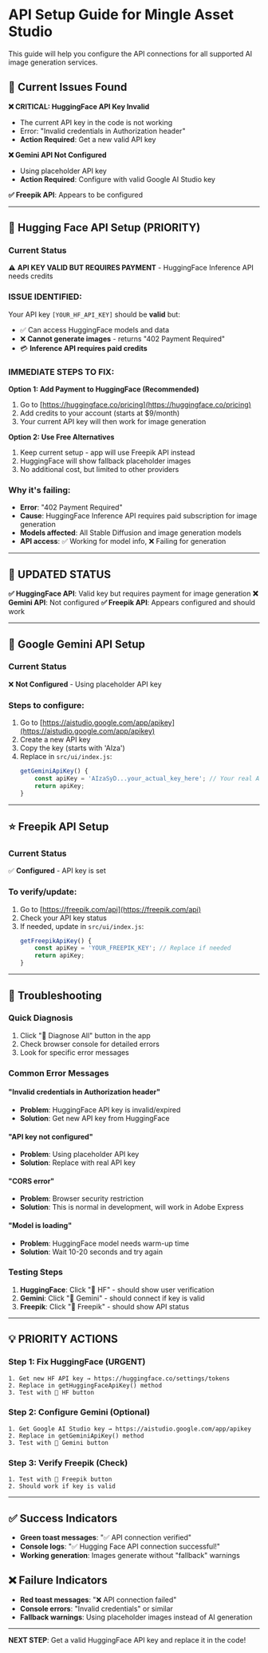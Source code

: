 # API Setup Guide for Mingle Asset Studio

This guide will help you configure the API connections for all supported AI image generation services.

## 🚨 Current Issues Found

**❌ CRITICAL: HuggingFace API Key Invalid**
- The current API key in the code is not working
- Error: "Invalid credentials in Authorization header"
- **Action Required**: Get a new valid API key

**❌ Gemini API Not Configured**
- Using placeholder API key
- **Action Required**: Configure with valid Google AI Studio key

**✅ Freepik API**: Appears to be configured

---

## 🤗 Hugging Face API Setup (PRIORITY)

### Current Status
⚠️ **API KEY VALID BUT REQUIRES PAYMENT** - HuggingFace Inference API needs credits

### ISSUE IDENTIFIED:
Your API key `[YOUR_HF_API_KEY]` should be **valid** but:
- ✅ Can access HuggingFace models and data
- ❌ **Cannot generate images** - returns "402 Payment Required"
- 💳 **Inference API requires paid credits**

### IMMEDIATE STEPS TO FIX:

**Option 1: Add Payment to HuggingFace (Recommended)**
1. Go to [https://huggingface.co/pricing](https://huggingface.co/pricing)
2. Add credits to your account (starts at $9/month)
3. Your current API key will then work for image generation

**Option 2: Use Free Alternatives**
1. Keep current setup - app will use Freepik API instead
2. HuggingFace will show fallback placeholder images
3. No additional cost, but limited to other providers

### Why it's failing:
- **Error**: "402 Payment Required" 
- **Cause**: HuggingFace Inference API requires paid subscription for image generation
- **Models affected**: All Stable Diffusion and image generation models
- **API access**: ✅ Working for model info, ❌ Failing for generation

---

## 🚨 UPDATED STATUS

**✅ HuggingFace API**: Valid key but requires payment for image generation
**❌ Gemini API**: Not configured 
**✅ Freepik API**: Appears configured and should work

---

## 🧠 Google Gemini API Setup

### Current Status
❌ **Not Configured** - Using placeholder API key

### Steps to configure:
1. Go to [https://aistudio.google.com/app/apikey](https://aistudio.google.com/app/apikey)
2. Create a new API key
3. Copy the key (starts with 'AIza')
4. Replace in `src/ui/index.js`:
   ```javascript
   getGeminiApiKey() {
       const apiKey = 'AIzaSyD...your_actual_key_here'; // Your real API key
       return apiKey;
   }
   ```

---

## ⭐ Freepik API Setup

### Current Status
✅ **Configured** - API key is set

### To verify/update:
1. Go to [https://freepik.com/api](https://freepik.com/api)
2. Check your API key status
3. If needed, update in `src/ui/index.js`:
   ```javascript
   getFreepikApiKey() {
       const apiKey = 'YOUR_FREEPIK_KEY'; // Replace if needed
       return apiKey;
   }
   ```

---

## 🔧 Troubleshooting

### Quick Diagnosis
1. Click "🔧 Diagnose All" button in the app
2. Check browser console for detailed errors
3. Look for specific error messages

### Common Error Messages

#### "Invalid credentials in Authorization header"
- **Problem**: HuggingFace API key is invalid/expired
- **Solution**: Get new API key from HuggingFace

#### "API key not configured"
- **Problem**: Using placeholder API key
- **Solution**: Replace with real API key

#### "CORS error"
- **Problem**: Browser security restriction
- **Solution**: This is normal in development, will work in Adobe Express

#### "Model is loading"
- **Problem**: HuggingFace model needs warm-up time
- **Solution**: Wait 10-20 seconds and try again

### Testing Steps
1. **HuggingFace**: Click "🧪 HF" - should show user verification
2. **Gemini**: Click "🧪 Gemini" - should connect if key is valid
3. **Freepik**: Click "🧪 Freepik" - should show API status

---

## 💡 PRIORITY ACTIONS

### Step 1: Fix HuggingFace (URGENT)
```
1. Get new HF API key → https://huggingface.co/settings/tokens
2. Replace in getHuggingFaceApiKey() method
3. Test with 🧪 HF button
```

### Step 2: Configure Gemini (Optional)
```
1. Get Google AI Studio key → https://aistudio.google.com/app/apikey
2. Replace in getGeminiApiKey() method  
3. Test with 🧪 Gemini button
```

### Step 3: Verify Freepik (Check)
```
1. Test with 🧪 Freepik button
2. Should work if key is valid
```

---

## ✅ Success Indicators

- **Green toast messages**: "✅ API connection verified"
- **Console logs**: "✅ Hugging Face API connection successful!"
- **Working generation**: Images generate without "fallback" warnings

## ❌ Failure Indicators

- **Red toast messages**: "❌ API connection failed"
- **Console errors**: "Invalid credentials" or similar
- **Fallback warnings**: Using placeholder images instead of AI generation

---

**NEXT STEP**: Get a valid HuggingFace API key and replace it in the code!
